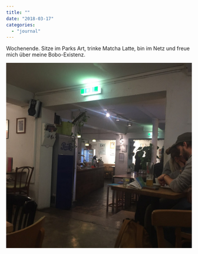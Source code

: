 ```yaml
---
title: ""
date: "2018-03-17"
categories: 
  - "journal"
---
```


Wochenende. Sitze im Parks Art, trinke Matcha Latte, bin im Netz und freue mich über meine Bobo-Existenz.

![](images/103527d256.jpg)
